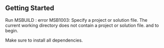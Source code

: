 ## Getting Started

Run MSBUILD : error MSB1003: Specify a project or solution file. The current working directory does not contain a project or solution file. and  to begin.

Make sure to install all dependencies.
